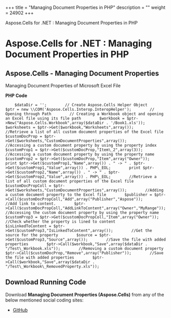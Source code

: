 +++
title = "Managing Document Properties in PHP" 
description = "" 
weight = 24902 
+++

Aspose.Cells for .NET : Managing Document Properties in PHP  

# Aspose.Cells for .NET : Managing Document Properties in PHP


## Aspose.Cells - Managing Document Properties

Managing Document Properties of Microsoft Excel File

**PHP Code**

        $dataDir = '';        // Create Aspose.Cells Helper Object        $ptr = new \\COM('Aspose.Cells.Interop.InteropHelper');        // Opening through Path        // Creating a Workbook object and opening an Excel file using its file path        $workbook = $ptr->New("Aspose.Cells.Workbook",array($dataDir . '/Book1.xls'));        $worksheets = $ptr->Get($workbook,"Worksheets",array());        //Retrieve a list of all custom document properties of the Excel file        $customDocProp = $ptr->Get($worksheets,"CustomDocumentProperties",array());        //Accessing a custom document property by using the property index        $customProp1 = $ptr->Get($customDocProp,"Item\_2",array(3));        //Accessing a custom document property by using the property name        $customProp2 = $ptr->Get($customDocProp,"Item",array("Owner"));        print $ptr->Get($customProp1,"Name",array()) . " -> " . $ptr->Get($customProp1,"Value",array()) . PHP\_EOL;        print $ptr->Get($customProp2,"Name",array()) . " -> " . $ptr->Get($customProp2,"Value",array()) . PHP\_EOL;        //Retrieve a list of all custom document properties of the Excel file        $customDocPropColl = $ptr->Get($worksheets,"CustomDocumentProperties",array());        //Adding a custom document property to the Excel file        $publisher = $ptr->Call($customDocPropColl,"Add",array("Publisher","Aspose"));        //Add link to content.        $ptr->Call($customDocPropColl,"AddLinkToContent",array("Owner","MyRange"));        //Accessing the custom document property by using the property name        $customProp3 = $ptr->Get($customDocPropColl,"Item",array("Owner"));        //Check whether the property is lined to content        $isLinkedToContent = $ptr->Get($customProp3,"IsLinkedToContent",array());        //Get the source for the property        $source = $ptr->Get($customProp3,"Source",array());        //Save the file with added properties        $ptr->Call($workbook,"Save",array($dataDir . "/Test\_Workbook.xls"));        //Removing a custom document property        $ptr->Call($customDocProp,"Remove",array("Publisher"));        //Save the file with added properties        $ptr->Call($workbook,"Save",array($dataDir . "/Test\_Workbook\_RemovedProperty.xls"));

## Download Running Code

Download **Managing Document Properties (Aspose.Cells)** from any of the below mentioned social coding sites:

*   [GitHub](https://github.com/aspose-cells/Aspose.Cells-for-.NET/blob/master/Plugins/Aspose_Cells_NET_for_PHP/src/aspose/cells/WorkingWithFiles/UtilityFeatures/ManagingDocumentProperties.php)

